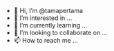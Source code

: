 - 👋 Hi, I’m @tamapertama
- 👀 I’m interested in ...
- 🌱 I’m currently learning ...
- 💞️ I’m looking to collaborate on ...
- 📫 How to reach me ...

<!---
tamapertama/tamapertama is a ✨ special ✨ repository because its `README.md` (this file) appears on your GitHub profile.
You can click the Preview link to take a look at your changes.
--->
